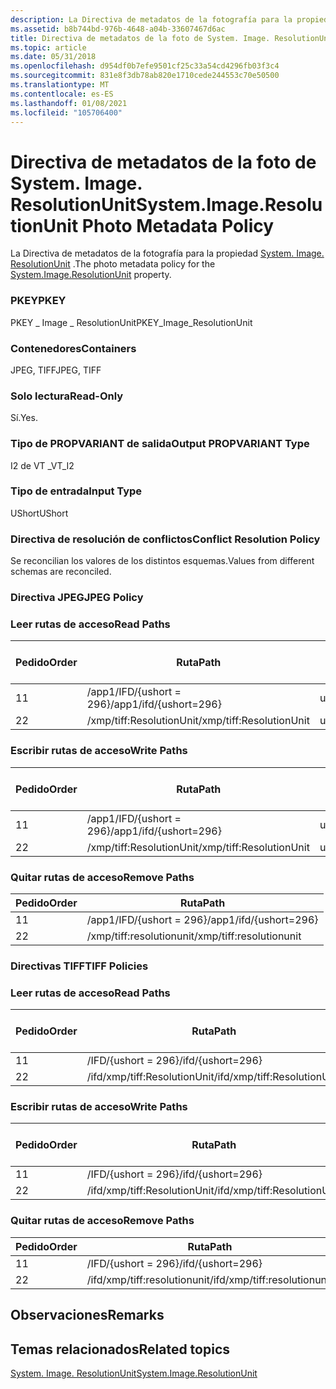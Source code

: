 ```yaml
---
description: La Directiva de metadatos de la fotografía para la propiedad System. Image. ResolutionUnit.
ms.assetid: b8b744bd-976b-4648-a04b-33607467d6ac
title: Directiva de metadatos de la foto de System. Image. ResolutionUnit
ms.topic: article
ms.date: 05/31/2018
ms.openlocfilehash: d954df0b7efe9501cf25c33a54cd4296fb03f3c4
ms.sourcegitcommit: 831e8f3db78ab820e1710cede244553c70e50500
ms.translationtype: MT
ms.contentlocale: es-ES
ms.lasthandoff: 01/08/2021
ms.locfileid: "105706400"
---
```

# <a name="systemimageresolutionunit-photo-metadata-policy"></a><span data-ttu-id="074af-103">Directiva de metadatos de la foto de System. Image. ResolutionUnit</span><span class="sxs-lookup"><span data-stu-id="074af-103">System.Image.ResolutionUnit Photo Metadata Policy</span></span>

<span data-ttu-id="074af-104">La Directiva de metadatos de la fotografía para la propiedad [System. Image. ResolutionUnit](../properties/props-system-image-resolutionunit.md) .</span><span class="sxs-lookup"><span data-stu-id="074af-104">The photo metadata policy for the [System.Image.ResolutionUnit](../properties/props-system-image-resolutionunit.md) property.</span></span>

### <a name="pkey"></a><span data-ttu-id="074af-105">PKEY</span><span class="sxs-lookup"><span data-stu-id="074af-105">PKEY</span></span>

<span data-ttu-id="074af-106">PKEY \_ Image \_ ResolutionUnit</span><span class="sxs-lookup"><span data-stu-id="074af-106">PKEY\_Image\_ResolutionUnit</span></span>

### <a name="containers"></a><span data-ttu-id="074af-107">Contenedores</span><span class="sxs-lookup"><span data-stu-id="074af-107">Containers</span></span>

<span data-ttu-id="074af-108">JPEG, TIFF</span><span class="sxs-lookup"><span data-stu-id="074af-108">JPEG, TIFF</span></span>

### <a name="read-only"></a><span data-ttu-id="074af-109">Solo lectura</span><span class="sxs-lookup"><span data-stu-id="074af-109">Read-Only</span></span>

<span data-ttu-id="074af-110">Sí.</span><span class="sxs-lookup"><span data-stu-id="074af-110">Yes.</span></span>

### <a name="output-propvariant-type"></a><span data-ttu-id="074af-111">Tipo de PROPVARIANT de salida</span><span class="sxs-lookup"><span data-stu-id="074af-111">Output PROPVARIANT Type</span></span>

<span data-ttu-id="074af-112">I2 de VT \_</span><span class="sxs-lookup"><span data-stu-id="074af-112">VT\_I2</span></span>

### <a name="input-type"></a><span data-ttu-id="074af-113">Tipo de entrada</span><span class="sxs-lookup"><span data-stu-id="074af-113">Input Type</span></span>

<span data-ttu-id="074af-114">UShort</span><span class="sxs-lookup"><span data-stu-id="074af-114">UShort</span></span>

### <a name="conflict-resolution-policy"></a><span data-ttu-id="074af-115">Directiva de resolución de conflictos</span><span class="sxs-lookup"><span data-stu-id="074af-115">Conflict Resolution Policy</span></span>

<span data-ttu-id="074af-116">Se reconcilian los valores de los distintos esquemas.</span><span class="sxs-lookup"><span data-stu-id="074af-116">Values from different schemas are reconciled.</span></span>

### <a name="jpeg-policy"></a><span data-ttu-id="074af-117">Directiva JPEG</span><span class="sxs-lookup"><span data-stu-id="074af-117">JPEG Policy</span></span>

### <a name="read-paths"></a><span data-ttu-id="074af-118">Leer rutas de acceso</span><span class="sxs-lookup"><span data-stu-id="074af-118">Read Paths</span></span>



| <span data-ttu-id="074af-119">Pedido</span><span class="sxs-lookup"><span data-stu-id="074af-119">Order</span></span> | <span data-ttu-id="074af-120">Ruta</span><span class="sxs-lookup"><span data-stu-id="074af-120">Path</span></span>                     | <span data-ttu-id="074af-121">Formato de disco</span><span class="sxs-lookup"><span data-stu-id="074af-121">Disk Format</span></span> |
|-------|--------------------------|-------------|
| <span data-ttu-id="074af-122">1</span><span class="sxs-lookup"><span data-stu-id="074af-122">1</span></span>     | <span data-ttu-id="074af-123">/app1/IFD/{ushort = 296}</span><span class="sxs-lookup"><span data-stu-id="074af-123">/app1/ifd/{ushort=296}</span></span>   | <span data-ttu-id="074af-124">ushort</span><span class="sxs-lookup"><span data-stu-id="074af-124">ushort</span></span>      |
| <span data-ttu-id="074af-125">2</span><span class="sxs-lookup"><span data-stu-id="074af-125">2</span></span>     | <span data-ttu-id="074af-126">/xmp/tiff:ResolutionUnit</span><span class="sxs-lookup"><span data-stu-id="074af-126">/xmp/tiff:ResolutionUnit</span></span> | <span data-ttu-id="074af-127">unicode</span><span class="sxs-lookup"><span data-stu-id="074af-127">unicode</span></span>     |



 

### <a name="write-paths"></a><span data-ttu-id="074af-128">Escribir rutas de acceso</span><span class="sxs-lookup"><span data-stu-id="074af-128">Write Paths</span></span>



| <span data-ttu-id="074af-129">Pedido</span><span class="sxs-lookup"><span data-stu-id="074af-129">Order</span></span> | <span data-ttu-id="074af-130">Ruta</span><span class="sxs-lookup"><span data-stu-id="074af-130">Path</span></span>                     | <span data-ttu-id="074af-131">Formato de disco</span><span class="sxs-lookup"><span data-stu-id="074af-131">Disk Format</span></span> |
|-------|--------------------------|-------------|
| <span data-ttu-id="074af-132">1</span><span class="sxs-lookup"><span data-stu-id="074af-132">1</span></span>     | <span data-ttu-id="074af-133">/app1/IFD/{ushort = 296}</span><span class="sxs-lookup"><span data-stu-id="074af-133">/app1/ifd/{ushort=296}</span></span>   | <span data-ttu-id="074af-134">ushort</span><span class="sxs-lookup"><span data-stu-id="074af-134">ushort</span></span>      |
| <span data-ttu-id="074af-135">2</span><span class="sxs-lookup"><span data-stu-id="074af-135">2</span></span>     | <span data-ttu-id="074af-136">/xmp/tiff:ResolutionUnit</span><span class="sxs-lookup"><span data-stu-id="074af-136">/xmp/tiff:ResolutionUnit</span></span> | <span data-ttu-id="074af-137">unicode</span><span class="sxs-lookup"><span data-stu-id="074af-137">unicode</span></span>     |



 

### <a name="remove-paths"></a><span data-ttu-id="074af-138">Quitar rutas de acceso</span><span class="sxs-lookup"><span data-stu-id="074af-138">Remove Paths</span></span>



| <span data-ttu-id="074af-139">Pedido</span><span class="sxs-lookup"><span data-stu-id="074af-139">Order</span></span> | <span data-ttu-id="074af-140">Ruta</span><span class="sxs-lookup"><span data-stu-id="074af-140">Path</span></span>                     |
|-------|--------------------------|
| <span data-ttu-id="074af-141">1</span><span class="sxs-lookup"><span data-stu-id="074af-141">1</span></span>     | <span data-ttu-id="074af-142">/app1/IFD/{ushort = 296}</span><span class="sxs-lookup"><span data-stu-id="074af-142">/app1/ifd/{ushort=296}</span></span>   |
| <span data-ttu-id="074af-143">2</span><span class="sxs-lookup"><span data-stu-id="074af-143">2</span></span>     | <span data-ttu-id="074af-144">/xmp/tiff:resolutionunit</span><span class="sxs-lookup"><span data-stu-id="074af-144">/xmp/tiff:resolutionunit</span></span> |



 

### <a name="tiff-policies"></a><span data-ttu-id="074af-145">Directivas TIFF</span><span class="sxs-lookup"><span data-stu-id="074af-145">TIFF Policies</span></span>

### <a name="read-paths"></a><span data-ttu-id="074af-146">Leer rutas de acceso</span><span class="sxs-lookup"><span data-stu-id="074af-146">Read Paths</span></span>



| <span data-ttu-id="074af-147">Pedido</span><span class="sxs-lookup"><span data-stu-id="074af-147">Order</span></span> | <span data-ttu-id="074af-148">Ruta</span><span class="sxs-lookup"><span data-stu-id="074af-148">Path</span></span>                         | <span data-ttu-id="074af-149">Formato de disco</span><span class="sxs-lookup"><span data-stu-id="074af-149">Disk Format</span></span> |
|-------|------------------------------|-------------|
| <span data-ttu-id="074af-150">1</span><span class="sxs-lookup"><span data-stu-id="074af-150">1</span></span>     | <span data-ttu-id="074af-151">/IFD/{ushort = 296}</span><span class="sxs-lookup"><span data-stu-id="074af-151">/ifd/{ushort=296}</span></span>            | <span data-ttu-id="074af-152">ushort</span><span class="sxs-lookup"><span data-stu-id="074af-152">ushort</span></span>      |
| <span data-ttu-id="074af-153">2</span><span class="sxs-lookup"><span data-stu-id="074af-153">2</span></span>     | <span data-ttu-id="074af-154">/ifd/xmp/tiff:ResolutionUnit</span><span class="sxs-lookup"><span data-stu-id="074af-154">/ifd/xmp/tiff:ResolutionUnit</span></span> | <span data-ttu-id="074af-155">unicode</span><span class="sxs-lookup"><span data-stu-id="074af-155">unicode</span></span>     |



 

### <a name="write-paths"></a><span data-ttu-id="074af-156">Escribir rutas de acceso</span><span class="sxs-lookup"><span data-stu-id="074af-156">Write Paths</span></span>



| <span data-ttu-id="074af-157">Pedido</span><span class="sxs-lookup"><span data-stu-id="074af-157">Order</span></span> | <span data-ttu-id="074af-158">Ruta</span><span class="sxs-lookup"><span data-stu-id="074af-158">Path</span></span>                         | <span data-ttu-id="074af-159">Formato de disco</span><span class="sxs-lookup"><span data-stu-id="074af-159">Disk Format</span></span> |
|-------|------------------------------|-------------|
| <span data-ttu-id="074af-160">1</span><span class="sxs-lookup"><span data-stu-id="074af-160">1</span></span>     | <span data-ttu-id="074af-161">/IFD/{ushort = 296}</span><span class="sxs-lookup"><span data-stu-id="074af-161">/ifd/{ushort=296}</span></span>            | <span data-ttu-id="074af-162">ushort</span><span class="sxs-lookup"><span data-stu-id="074af-162">ushort</span></span>      |
| <span data-ttu-id="074af-163">2</span><span class="sxs-lookup"><span data-stu-id="074af-163">2</span></span>     | <span data-ttu-id="074af-164">/ifd/xmp/tiff:ResolutionUnit</span><span class="sxs-lookup"><span data-stu-id="074af-164">/ifd/xmp/tiff:ResolutionUnit</span></span> | <span data-ttu-id="074af-165">unicode</span><span class="sxs-lookup"><span data-stu-id="074af-165">unicode</span></span>     |



 

### <a name="remove-paths"></a><span data-ttu-id="074af-166">Quitar rutas de acceso</span><span class="sxs-lookup"><span data-stu-id="074af-166">Remove Paths</span></span>



| <span data-ttu-id="074af-167">Pedido</span><span class="sxs-lookup"><span data-stu-id="074af-167">Order</span></span> | <span data-ttu-id="074af-168">Ruta</span><span class="sxs-lookup"><span data-stu-id="074af-168">Path</span></span>                         |
|-------|------------------------------|
| <span data-ttu-id="074af-169">1</span><span class="sxs-lookup"><span data-stu-id="074af-169">1</span></span>     | <span data-ttu-id="074af-170">/IFD/{ushort = 296}</span><span class="sxs-lookup"><span data-stu-id="074af-170">/ifd/{ushort=296}</span></span>            |
| <span data-ttu-id="074af-171">2</span><span class="sxs-lookup"><span data-stu-id="074af-171">2</span></span>     | <span data-ttu-id="074af-172">/ifd/xmp/tiff:resolutionunit</span><span class="sxs-lookup"><span data-stu-id="074af-172">/ifd/xmp/tiff:resolutionunit</span></span> |



 

## <a name="remarks"></a><span data-ttu-id="074af-173">Observaciones</span><span class="sxs-lookup"><span data-stu-id="074af-173">Remarks</span></span>

## <a name="related-topics"></a><span data-ttu-id="074af-174">Temas relacionados</span><span class="sxs-lookup"><span data-stu-id="074af-174">Related topics</span></span>

<dl> <dt>

[<span data-ttu-id="074af-175">System. Image. ResolutionUnit</span><span class="sxs-lookup"><span data-stu-id="074af-175">System.Image.ResolutionUnit</span></span>](../properties/props-system-image-resolutionunit.md)
</dt> </dl>

 

 
